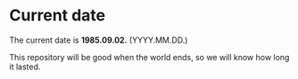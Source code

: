 # Current date

The current date is **1985.09.02.** (YYYY.MM.DD.)

This repository will be good when the world ends, so we will know how long it lasted.